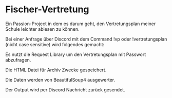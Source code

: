 # Fischer-Vertretung
Ein Passion-Project in dem es darum geht, den Vertretungsplan meiner Schule leichter ablesen zu können.

Bei einer Anfrage über Discord mit dem Command !vp oder !vertretungsplan (nicht case sensitive) wird folgendes gemacht:

Es nutzt die Request Library um den Vertretungsplan mit Passwort abzufragen.

Die HTML Datei für Archiv Zwecke gespeichert.

Die Daten werden von BeautifulSoup4 ausgewerter.

Der Output wird per Discord Nachricht zurück gesendet.
